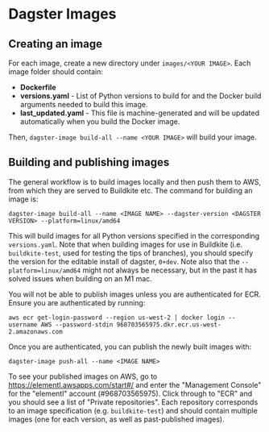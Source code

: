 # Dagster Images

## Creating an image

For each image, create a new directory under `images/<YOUR IMAGE>`. Each image
folder should contain:

- **Dockerfile**
- **versions.yaml** - List of Python versions to build for and the Docker build
  arguments needed to build this image.
- **last_updated.yaml** - This file is machine-generated and will be updated
  automatically when you build the Docker image.

Then, `dagster-image build-all --name <YOUR IMAGE>` will build your image.

## Building and publishing images

The general workflow is to build images locally and then push them to AWS, from
which they are served to Buildkite etc. The command for building an image is:

    dagster-image build-all --name <IMAGE NAME> --dagster-version <DAGSTER VERSION> --platform=linux/amd64

This will build images for all Python versions specified in the corresponding
`versions.yaml`. Note that when building images for use in Buildkite (i.e.
`buildkite-test`, used for testing the tips of branches), you should specify
the version for the editable install of dagster, `0+dev`. Note also that the
`--platform=linux/amd64` might not always be necessary, but in the past it has
solved issues when building on an M1 mac.

You will not be able to publish images unless you are authenticated for ECR.
Ensure you are authenticated by running:

    aws ecr get-login-password --region us-west-2 | docker login --username AWS --password-stdin 968703565975.dkr.ecr.us-west-2.amazonaws.com

Once you are authenticated, you can publish the newly built images with:

    dagster-image push-all --name <IMAGE NAME>

To see your published images on AWS, go to https://elementl.awsapps.com/start#/
and enter the "Management Console" for the "elementl" account (#968703565975).
Click through to "ECR" and you should see a list of "Private repositories".
Each repository corresponds to an image specification (e.g. `buildkite-test`)
and should contain multiple images (one for each version, as well as
past-published images).
